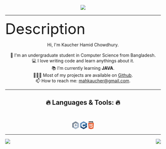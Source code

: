 <p align="center">
  <a href="https://github.com/DenverCoder1/readme-typing-svg"><img src="https://readme-typing-svg.herokuapp.com/?lines=Hello,+There!+👋;I'm+Kaucher+Hamid+Chowdhury;Nice+to+meet+you!&font=Fira%20Code&center=true&width=440&height=45&color=f75c7e&vCenter=true&size=22"></a>
</p>
<hr>
<font size="+100">Description</font>
  <p align="center">
   Hi, I'm Kaucher Hamid Chowdhury.
  <br>
  <br>
  🔬 I'm an undergraduate student in Computer Science from Bangladesh.
  <br>
  💻 I love writing code and learn anythings about it.
  <br>
  📚 I’m currently learning <strong>JAVA</strong>.
  <br>
  👨🏻‍💻 Most of my projects are available on <a href="https://github.com/MKHamid?tab=repositories">Github</a>.
  <br>
  📫 How to reach me: <a href="mailto: mahkaucher@gmail.com@">mahkaucher@gmail.com</a>.
</p>


<hr>
<h2 align="center">🔥 Languages & Tools: 🔥</h2>
<br>
<p align="center">
  <code><img title="C" height="25" src="https://github.com/MKHamid/images/blob/main/c.svg"></code>
  <code><img title="C++" height="25" src="https://github.com/MKHamid/images/blob/main/cpp.svg"></code>
  <code><img title="HTML5" height="25" src="https://github.com/MKHamid/images/blob/main/html5.svg"></code>
</p>
<hr>

<p align="left">
  <img height="180em" src="https://github-readme-stats.vercel.app/api?username=MKHamid&show_icons=true&hide_border=true&&count_private=true&include_all_commits=true">
  <img align="right" height="150em" src="https://github-readme-stats.vercel.app/api/top-langs/?username=MKHamid&exclude_repo=KNN-Image-Classification&show_icons=true&hide_border=true&layout=compact&langs_count=8">
</p>
